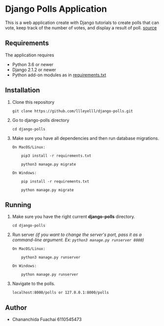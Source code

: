 # Django Polls Application

This is a web application create with Django tutorials to create polls that can vote, keep track of the number of votes, and display a result of poll.
[source](https://docs.djangoproject.com/en/2.2/intro/)

## Requirements

 The application requires
 * Python 3.6 or newer
 * Django 2.1.2 or newer
 * Python add-on modules as in [requirements.txt](requirements.txt)

## Installation

1. Clone this repository

    ```
    git clone https://github.com/llleyelll/django-polls.git
    ```

2. Go to django-polls directory

    ```
    cd django-polls
    ```

3. Make sure you have all dependencies and then run database migrations.

    ```
    On MacOS/Linux:

        pip3 install -r requirements.txt

        python3 manage.py migrate

    On Windows:

        pip install -r requirements.txt

        python manage.py migrate
    ```

## Running

1. Make sure you have the right current **django-polls** directory.

    ```
    cd django-polls
    ```
2. Run server *(if you want to change the server's port, pass it as a command-line argument. Ex: `python3 manage.py runserver 8080`)*

    ```
    On MacOS/Linux:

        python3 manage.py runserver

    On Windows:

        python manage.py runserver
    ```
3. Navigate to the polls.
    ```
    localhost:8000/polls or 127.0.0.1:8000/polls
    ```

## Author
 -  Chananchida Fuachai 6110545473
